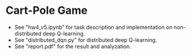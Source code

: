 # Cart-Pole Game
* See "hw4_v5.ipynb" for task description and implementation on non-distributed deep Q-learning.
* See "distributed_dqn.py" for distributed deep Q-learning.
* See "report.pdf" for the result and analyzation.
